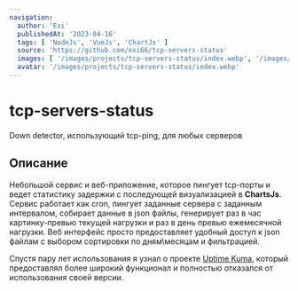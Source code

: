 ```yaml
---
navigation:
  author: 'Exi'
  publishedAt: '2023-04-16'
  tags: [ 'NodeJs', 'VueJs', 'ChartJs' ]
  source: 'https://github.com/exi66/tcp-servers-status'
  images: [ '/images/projects/tcp-servers-status/index.webp', '/images/projects/tcp-servers-status/1.webp', '/images/projects/tcp-servers-status/2.webp' ]
  avatar: '/images/projects/tcp-servers-status/index.webp'
---
```


# tcp-servers-status

Down detector, использующий tcp-ping, для любых серверов

## Описание

Небольшой сервис и веб-приложение, которое пингует tcp-порты и ведет статистику задержки с последующей визуализацией в
**ChartsJs**. Сервис работает как cron, пингует заданные сервера с заданным интервалом, собирает данные в
json файлы, генерирует раз в час картинку-превью текущей нагрузки и раз в день превью ежемесячной нагрузки. Веб
интерфейс просто предоставляет удобный доступ к json файлам с выбором сортировки по дням\месяцам и фильтрацией.

Спустя пару лет использования я узнал о проекте [Uptime Kuma](https://github.com/louislam/uptime-kuma), который
предоставлял более широкий функционал и полностью отказался от использования своей версии.